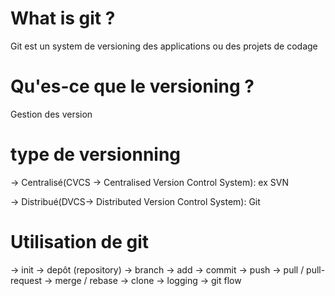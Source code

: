 # What is git ?

Git est un system de versioning des applications ou des projets de codage

# Qu'es-ce que le versioning ?

Gestion des version

# type de versionning

-> Centralisé(CVCS -> Centralised Version Control System): ex SVN

-> Distribué(DVCS-> Distributed Version Control System): Git

# Utilisation de git

-> init
-> depôt (repository)
-> branch
-> add
-> commit
-> push
-> pull / pull-request
-> merge / rebase
-> clone
-> logging
-> git flow
